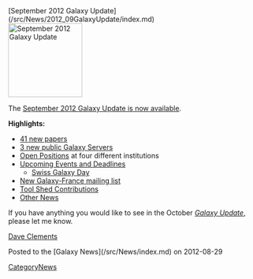 <div class='newsItemHeader'>[September 2012 Galaxy Update](/src/News/2012_09GalaxyUpdate/index.md)</div>

<div class='right'><a href='/src/GalaxyUpdates/2012_09/index.md'><img src="/src/Images/Logos/GalaxyUpdate200.png" alt="September 2012 Galaxy Update" width=150 /></a></div>

The [September 2012 Galaxy Update is now available](/src/GalaxyUpdates/2012_09/index.md). 

**Highlights:**

* [41 new papers](/src/GalaxyUpdates/2012_09/index.md#new-papers)
* [3 new public Galaxy Servers](/src/GalaxyUpdates/2012_09/index.md#new-public-servers) 
* [Open Positions](/src/GalaxyUpdates/2012_09/index.md#whos-hiring) at four different institutions
* [Upcoming Events and Deadlines](/src/GalaxyUpdates/2012_09/index.md#upcoming-events-and-deadlines)
  * [Swiss Galaxy Day](/src/GalaxyUpdates/2012_09/index.md#swiss-galaxy-day)
* [New Galaxy-France mailing list](/src/GalaxyUpdates/2012_09/index.md#new-galaxy-france-mailing-list)
* [Tool Shed Contributions](/src/GalaxyUpdates/2012_09/index.md#tool-shed-contributions)
* [Other News](/src/GalaxyUpdates/2012_09/index.md#other-news)

If you have anything you would like to see in the October *[Galaxy Update](/src/GalaxyUpdates/index.md)*, please let me know.

[Dave Clements](/src/DaveClements/index.md)

<div class='newsItemFooter'>Posted to the [Galaxy News](/src/News/index.md) on 2012-08-29 </div>

[CategoryNews](/src/CategoryNews/index.md)
